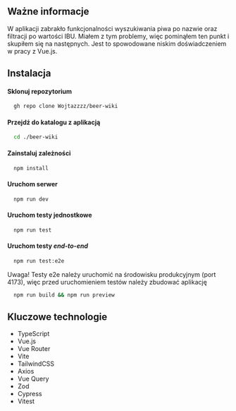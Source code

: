 ## Ważne informacje

W aplikacji zabrakło funkcjonalności wyszukiwania piwa po nazwie oraz filtracji po wartości IBU. Miałem z tym problemy, więc pominąłem ten punkt i skupiłem się na następnych. Jest to spowodowane niskim doświadczeniem w pracy z Vue.js. 

## Instalacja

#### Sklonuj repozytorium

```bash
  gh repo clone Wojtazzzz/beer-wiki
```

#### Przejdź do katalogu z aplikacją

```bash
  cd ./beer-wiki
```

#### Zainstaluj zależności

```bash
  npm install
```

#### Uruchom serwer

```bash
  npm run dev
```

#### Uruchom testy jednostkowe

```bash
  npm run test
```

#### Uruchom testy _end-to-end_
```bash
  npm run test:e2e
```

Uwaga! Testy e2e należy uruchomić na środowisku produkcyjnym (port 4173), więc przed uruchomieniem testów należy zbudować aplikację
```bash
  npm run build && npm run preview
```

## Kluczowe technologie

- TypeScript
- Vue.js
- Vue Router
- Vite
- TailwindCSS
- Axios
- Vue Query
- Zod
- Cypress
- Vitest

